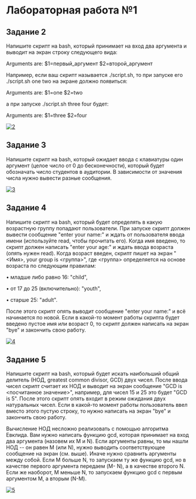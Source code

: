 # Лабораторная работа №1

## Задание 2 
Напишите скрипт на bash, который принимает на вход два аргумента
и выводит на экран строку следующего вида:


Arguments are: $1=первый_аргумент $2=второй_аргумент

Например, если ваш скрипт называется ./script.sh, то при запуске его
./script.sh one two на экране должно появиться:

Arguments are: $1=one $2=two

а при запуске ./script.sh three four будет:

Arguments are: $1=three $2=four


<a href="https://wampi.ru/image/RQsmQNq"><img src="https://im.wampi.ru/2022/09/06/287fd336c5c72be46.jpg" alt="2" border="0"></a>


## Задание 3 
Напишите скрипт на bash, который ожидает ввода с клавиатуры один
аргумент (целое число от 0 до бесконечности), который будет
обозначать число студентов в аудитории. В зависимости от значения
числа нужно вывести разные сообщения.


<a href="https://wampi.ru/image/RQsmN8l"><img src="https://ie.wampi.ru/2022/09/06/3c692b4e5d952b3f6.jpg" alt="3" border="0"></a>


## Задание 4 
Напишите скрипт на bash, который будет определять в какую возрастную группу
попадают пользователи. При запуске скрипт должен вывести сообщение "enter
your name:" и ждать от пользователя ввода имени (используйте read, чтобы
прочитать его). Когда имя введено, то скрипт должен написать "enter your age:"
и ждать ввода возраста (опять нужен read). Когда возраст введен, скрипт пишет
на экран "<Имя>, your group is <группа>", где <группа> определяется на основе
возраста по следующим правилам:

• младше либо равно 16: "child",

• от 17 до 25 (включительно): "youth",

• старше 25: "adult".

После этого скрипт опять выводит сообщение "enter your name:" и всё
начинается по новой. Если в какой-то момент работы скрипта будет введено
пустое имя или возраст 0, то скрипт должен написать на экран "bye" и
закончить свою работу.


<a href="https://wampi.ru/image/RQsmZLa"><img src="https://im.wampi.ru/2022/09/06/4ab74265d2dccd933.jpg" alt="4" border="0"></a>


## Задание 5 
Напишите скрипт на bash, который будет искать наибольший общий делитель
(НОД, greatest common divisor, GCD) двух чисел.
После ввода чисел скрипт считает их НОД и выводит на экран
сообщение "GCD is <посчитанное значение>", например, для чисел 15 и 25
это будет "GCD is 5". После этого скрипт опять входит в режим ожидания двух
натуральных чисел. Если в какой-то момент работы пользователь ввел вместо
этого пустую строку, то нужно написать на экран "bye" и закончить свою
работу.

Вычисление НОД несложно реализовать с помощью алгоритма Евклида. Вам
нужно написать функцию gcd, которая принимает на вход два аргумента
(назовем их M и N). Если аргументы равны, то мы нашли НОД -- он
равен M (или N), нужно выводить соответствующее сообщение на экран (см.
выше). Иначе нужно сравнить аргументы между собой. Если M больше N, то
запускаем ту же функцию gcd, но в качестве первого аргумента передаем (M-
N), а в качестве второго N. Если же наоборот, M меньше N, то запускаем
функцию gcd с первым аргументом M, а вторым (N-M).

<a href="https://wampi.ru/image/RQsmuqV"><img src="https://ie.wampi.ru/2022/09/06/5f6beab05b5a1ea5a.jpg" alt="5" border="0"></a>

